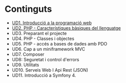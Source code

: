 # Continguts

* [UD1. Introducció a la programació web](UD01/index.html)
* [UD2. PHP - Característiques bàsiques del llenguatge](UD02/index.html)
* UD3. Preparant el projecte
* UD4. PHP - Classes i objectes
* UD5. PHP - accés a bases de dades amb PDO
* UD6. Cap a un miniframework MVC
* UD7. Composer	
* UD8: Seguretat i control d'errors
* UD9. Utilitats
* UD10. Serveis Web I Api Rest (JSON)
* UD11. Introducció a Symfony 4.
